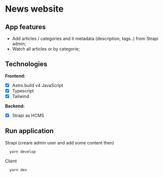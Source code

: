 # News website

## App features

 - Add articles / categories and it metadata (description, tags..) from Strapi admin;
 - Watch all articles or by categorie;

## Technologies
**Frontend:**
 - [x] Astro.build v4 JavaScript
 - [x] Typescript
 - [x] Tailwind

**Backend:**
 - [x] Strapi as HCMS

 ## Run application

Strapi (creare admin user and add some content then)
```bash
  yarn develop
```

Client
```bash
  yarn dev
```
